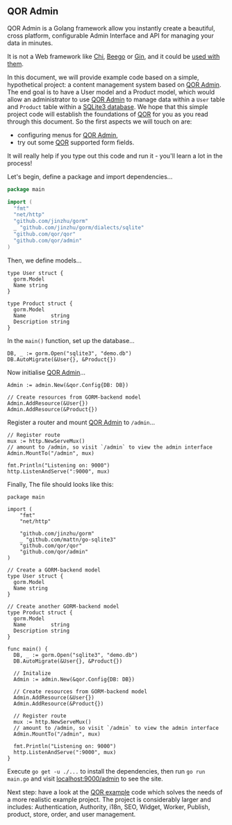 ## QOR Admin

QOR Admin is a Golang framework allow you instantly create a beautiful, cross platform, configurable Admin Interface and API for managing your data in minutes.

It is not a Web framework like [Chi](https://github.com/go-chi/chi), [Beego](https://github.com/astaxie/beego) or [Gin](https://github.com/gin-gonic/gin), and it could be [used with them](../admin/integration.md).

In this document, we will provide example code based on a simple, hypothetical project: a content management system based on [QOR Admin](../chapter2/setup.md). The end goal is to have a User model and a Product model, which would allow an administrator to use [QOR Admin](../chapter2/setup.md) to manage data within a `User` table and `Product` table within a [SQLite3 database](https://sqlite.org/ "SQLite3 database"). We hope that this simple project code will establish the foundations of [QOR](https://github.com/qor/qor) for you as you read through this document. So the first aspects we will touch on are:

- configuring menus for [QOR Admin](../chapter2/setup.md),
- try out some [QOR](https://github.com/qor/qor) supported form fields.

It will really help if you type out this code and run it - you'll learn a lot in the process!

Let's begin, define a package and import dependencies...

```go
package main

import (
  "fmt"
  "net/http"
  "github.com/jinzhu/gorm"
  _ "github.com/jinzhu/gorm/dialects/sqlite"
  "github.com/qor/qor"
  "github.com/qor/admin"
)
```

Then, we define models...

```
type User struct {
  gorm.Model
  Name string
}

type Product struct {
  gorm.Model
  Name        string
  Description string
}
```

In the `main()` function, set up the database...

```
DB, _ := gorm.Open("sqlite3", "demo.db")
DB.AutoMigrate(&User{}, &Product{})
```

Now initialise [QOR Admin](../chapter2/setup.md)...

```
Admin := admin.New(&qor.Config{DB: DB})

// Create resources from GORM-backend model
Admin.AddResource(&User{})
Admin.AddResource(&Product{})
```

Register a router and mount [QOR Admin](../chapter2/setup.md) to `/admin`...

```
// Register route
mux := http.NewServeMux()
// amount to /admin, so visit `/admin` to view the admin interface
Admin.MountTo("/admin", mux)

fmt.Println("Listening on: 9000")
http.ListenAndServe(":9000", mux)
```

Finally, The file should looks like this:

```
package main

import (
    "fmt"
    "net/http"

    "github.com/jinzhu/gorm"
    _ "github.com/mattn/go-sqlite3"
    "github.com/qor/qor"
    "github.com/qor/admin"
)

// Create a GORM-backend model
type User struct {
  gorm.Model
  Name string
}

// Create another GORM-backend model
type Product struct {
  gorm.Model
  Name        string
  Description string
}

func main() {
  DB, _ := gorm.Open("sqlite3", "demo.db")
  DB.AutoMigrate(&User{}, &Product{})

  // Initalize
  Admin := admin.New(&qor.Config{DB: DB})

  // Create resources from GORM-backend model
  Admin.AddResource(&User{})
  Admin.AddResource(&Product{})

  // Register route
  mux := http.NewServeMux()
  // amount to /admin, so visit `/admin` to view the admin interface
  Admin.MountTo("/admin", mux)

  fmt.Println("Listening on: 9000")
  http.ListenAndServe(":9000", mux)
}
```

Execute `go get -u ./...` to install the dependencies, then run `go run main.go` and visit [localhost:9000/admin](localhost:9000/admin) to see the site.

Next step: have a look at the [QOR example](https://github.com/qor/qor-example) code which solves the needs of a more realistic example project. The project is considerably larger and includes: Authentication, Authority, i18n, SEO, Widget, Worker, Publish, product, store, order, and user management.
